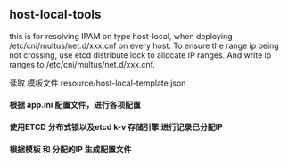 ## host-local-tools
this is for resolving IPAM on type host-local, when deploying /etc/cni/multus/net.d/xxx.cnf on every
host. To ensure the range ip being not crossing, use etcd distribute lock to allocate IP ranges. And
write ip ranges to /etc/cni/multus/net.d/xxx.cnf.


读取 模板文件 resource/host-local-template.json

#### 根据 app.ini 配置文件，进行各项配置

#### 使用ETCD 分布式锁以及etcd k-v 存储引擎 进行记录已分配IP 

#### 根据模板 和 分配的IP 生成配置文件
